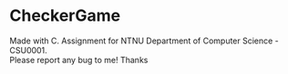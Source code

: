 # CheckerGame

Made with C. Assignment for NTNU Department of Computer Science - CSU0001.  
Please report any bug to me! Thanks
